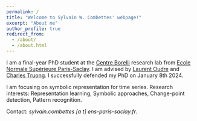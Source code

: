 ```yaml
---
permalink: /
title: "Welcome to Sylvain W. Combettes' webpage!"
excerpt: "About me"
author_profile: true
redirect_from:
  - /about/
  - /about.html
---
```


I am a final-year PhD student at the [Centre Borelli](https://centreborelli.ens-paris-saclay.fr/en) research lab from [Ecole Normale Supérieure Paris-Saclay](https://ens-paris-saclay.fr/en).
I am advised by [Laurent Oudre](http://www.laurentoudre.fr) and [Charles Truong](https://charles.doffy.net/).
I successfully defended my PhD on January 8th 2024.

I am focusing on symbolic representation for time series. Research interests: Representation learning, Symbolic approaches, Change-point detection, Pattern recognition.

Contact: <i>sylvain.combettes [a t] ens-paris-saclay.fr</i>.